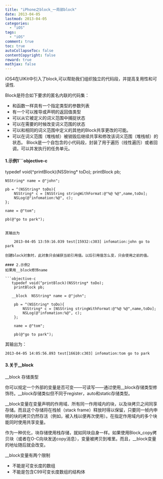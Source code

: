 ```yaml
---
title: "iPhone之block_一局部block"
date: 2013-04-05
lastmod: 2013-04-05
categories:
  - "iOS"
tags:
  - "iOS"
comment: true
toc: true
autoCollapseToc: false
contentCopyright: false
reward: true
mathjax: false
---
```


iOS4在UIKit中引入了block,可以帮助我们组织独立的代码段，并提高复用性和可读性.

Block是符合如下要求的匿名内联的代码集：

* 和函数一样具有一个指定类型的参数列表
* 有一个可以推导或声明的返回值类型
* 可以从它被定义的词义范围中捕捉状态
* 可以在需要的时候改变词义范围的状态
* 可以和相同的词义范围中定义的其他的Block共享更改的可能。
* 可以在词义范围（堆栈帧）被销毁后继续共享和修改该词义范围（堆栈帧）的状态。
Block是一个自包含的小代码段，封装了用于遍历（线性遍历）或者回调，可以并发执行的任务单元。

#### 1.示例1```objective-c
typedef void(^printBlock)(NSString* toDo);
    printBlock pb;
    
    NSString* name = @"john";
    
    pb = ^(NSString* toDo){
        NSString* c = [NSString stringWithFormat:@"%@ %@",name,toDo];
        NSLog(@"infomation:%@", c);
    };
    
    name = @"tom";
    
    pb(@"go to park");
```

其输出为

	2013-04-05 13:59:16.039 test[15932:c303] infomation:john go to park
	
创建block对象时，此对象只会捕获当前引用值。以后引用值怎么变，只会使用之前的值。

#### 2.示例2
如果用__block修饰name

```objective-c
   typedef void(^printBlock)(NSString* toDo);
    printBlock pb;
    
   __block  NSString* name = @"john";
    
    pb = ^(NSString* toDo){
        NSString* c = [NSString stringWithFormat:@"%@ %@",name,toDo];
        NSLog(@"infomation:%@", c);
    };
    
    name = @"tom";
    
    pb(@"go to park");
```

其输出为：

	2013-04-05 14:05:56.893 test[16610:c303] infomation:tom go to park
	
#### 3.关于__block
__block 存储类型

你可以规定一个外部的变量是否可变——可读写——通过使用__block存储类型修饰符。__block存储类似但不同于register，auto和static存储类型。


__block变量在变量声明的作用域、所有同一作用域内的块，以及块拷贝之间同享存储。而且这个存储将在栈帧（stack frame）释放时得以保留，只要同一帧内申明的块的拷贝仍然存活（例如，被入栈以便再次使用）。在指定作用域内的多个块能同时使用共享变量。

作为一种优化，块存储使用栈存储，就如同块自身一样。如果使用Block_copy拷贝块（或者在O-C向块发送copy消息），变量被拷贝到堆里。而且，__block变量的地址随后就会改变。

__block变量有两个限制

* 不能是可变长度的数组
* 不能是包含C99可变长度数组的结构体	
